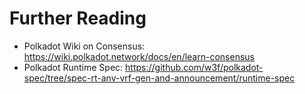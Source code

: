 # Further Reading

- Polkadot Wiki on Consensus: <https://wiki.polkadot.network/docs/en/learn-consensus>
- Polkadot Runtime Spec: <https://github.com/w3f/polkadot-spec/tree/spec-rt-anv-vrf-gen-and-announcement/runtime-spec>
